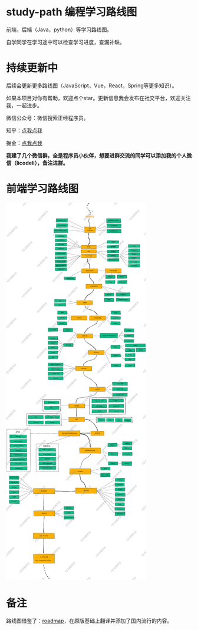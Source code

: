 # study-path 编程学习路线图

前端，后端（Java，python）等学习路线图。

自学同学在学习途中可以检查学习进度，查漏补缺。

# 持续更新中

后续会更新更多路线图（JavaScript，Vue，React，Spring等更多知识）。

如果本项目对你有帮助，欢迎点个star。更新信息我会发布在社交平台，欢迎关注我，一起进步。

微信公众号：微信搜索正经程序员。

知乎：[点我点我](https://www.zhihu.com/people/ye-xing-kong-li)

掘金：[点我点我](https://juejin.cn/user/1415826707847998)

**我建了几个微信群，全是程序员小伙伴，想要进群交流的同学可以添加我的个人微信（licodeli），备注进群。**

# 前端学习路线图

![image](https://github.com/biao-code/study-path/blob/59813c5879ca1bbb1997afb6512085993162f1cb/%E5%89%8D%E7%AB%AF/front-end-study-path.png)

# 备注

路线图借鉴了：[roadmap](https://roadmap.sh/)，在原版基础上翻译并添加了国内流行的内容。
